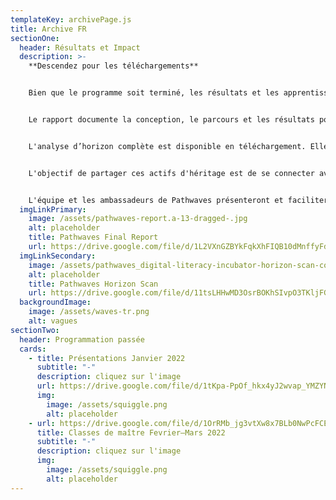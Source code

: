 ```yaml
---
templateKey: archivePage.js
title: Archive FR
sectionOne:
  header: Résultats et Impact
  description: >-
    **Descendez pour les téléchargements**


    Bien que le programme soit terminé, les résultats et les apprentissages perdurent grâce à la publication et à la distribution du rapport Pathwaves, ainsi qu'au partage de l'analyse d’horizon de l'incubateur - disponible pour les communautés à travers le pays.


    Le rapport documente la conception, le parcours et les résultats pour les participants.


    L'analyse d’horizon complète est disponible en téléchargement. Elle a fourni aux participants une compréhension des moteurs numériques de changement et des tendances, ainsi que les changements sociaux, technologiques, environnementaux, économiques, politiques, de valeurs et juridiques qui influencent l'avenir de la musique. Cette analyse concerne le Canada et d'autres marchés à travers le monde.


    L'objectif de partager ces actifs d'héritage est de se connecter avec les communautés à travers le pays dans l'espoir qu'elles soient inspirées par les résultats et qu'elles soient incitées à poursuivre les conversations.


    L'équipe et les ambassadeurs de Pathwaves présenteront et faciliteront désormais des ateliers lors de conférences et d'événements à travers le pays. Si vous êtes intéressé par un partenariat avec nous, veuillez nous contacter !
  imgLinkPrimary:
    image: /assets/pathwaves-report.a-13-dragged-.jpg
    alt: placeholder
    title: Pathwaves Final Report
    url: https://drive.google.com/file/d/1L2VXnGZBYkFqkXhFIQB10dMnffyFdpjo/view?usp=sharing
  imgLinkSecondary:
    image: /assets/pathwaves_digital-literacy-incubator-horizon-scan-cover-page.png
    alt: placeholder
    title: Pathwaves Horizon Scan
    url: https://drive.google.com/file/d/11tsLHHwMD3OsrBOKhSIvpO3TKljFGjDO/view?usp=sharing
  backgroundImage:
    image: /assets/waves-tr.png
    alt: vagues
sectionTwo:
  header: Programmation passée
  cards:
    - title: Présentations Janvier 2022
      subtitle: "-"
      description: cliquez sur l'image
      url: https://drive.google.com/file/d/1tKpa-PpOf_hkx4yJ2wvap_YMZYNmON1F/view?usp=sharing
      img:
        image: /assets/squiggle.png
        alt: placeholder
    - url: https://drive.google.com/file/d/1OrRMb_jg3vtXw8x7BLb0NwPcFCESJvE7/view?usp=sharing
      title: Classes de maître Fevrier—Mars 2022
      subtitle: "-"
      description: cliquez sur l'image
      img:
        image: /assets/squiggle.png
        alt: placeholder
---
```

